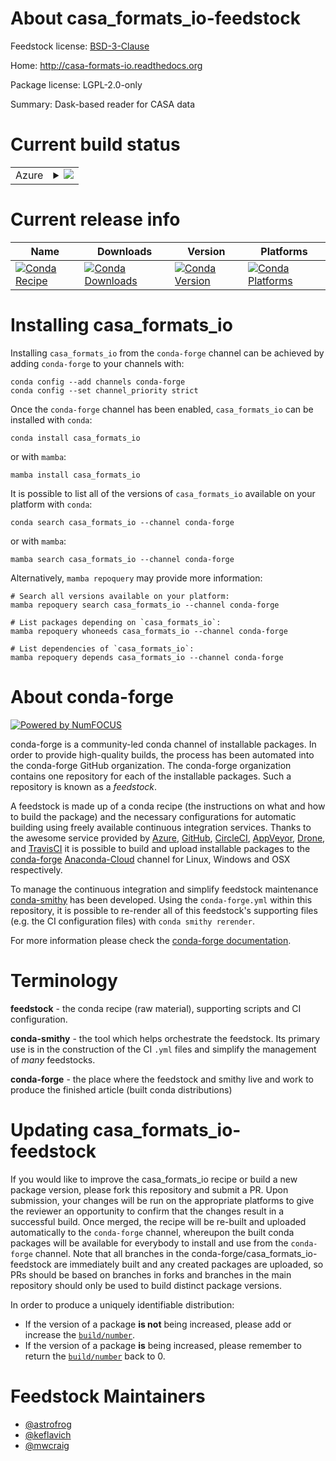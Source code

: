 About casa_formats_io-feedstock
===============================

Feedstock license: [BSD-3-Clause](https://github.com/conda-forge/casa_formats_io-feedstock/blob/main/LICENSE.txt)

Home: http://casa-formats-io.readthedocs.org

Package license: LGPL-2.0-only

Summary: Dask-based reader for CASA data

Current build status
====================


<table>
    
  <tr>
    <td>Azure</td>
    <td>
      <details>
        <summary>
          <a href="https://dev.azure.com/conda-forge/feedstock-builds/_build/latest?definitionId=19656&branchName=main">
            <img src="https://dev.azure.com/conda-forge/feedstock-builds/_apis/build/status/casa_formats_io-feedstock?branchName=main">
          </a>
        </summary>
        <table>
          <thead><tr><th>Variant</th><th>Status</th></tr></thead>
          <tbody><tr>
              <td>linux_64_numpy1.22python3.10.____cpython</td>
              <td>
                <a href="https://dev.azure.com/conda-forge/feedstock-builds/_build/latest?definitionId=19656&branchName=main">
                  <img src="https://dev.azure.com/conda-forge/feedstock-builds/_apis/build/status/casa_formats_io-feedstock?branchName=main&jobName=linux&configuration=linux%20linux_64_numpy1.22python3.10.____cpython" alt="variant">
                </a>
              </td>
            </tr><tr>
              <td>linux_64_numpy1.22python3.8.____cpython</td>
              <td>
                <a href="https://dev.azure.com/conda-forge/feedstock-builds/_build/latest?definitionId=19656&branchName=main">
                  <img src="https://dev.azure.com/conda-forge/feedstock-builds/_apis/build/status/casa_formats_io-feedstock?branchName=main&jobName=linux&configuration=linux%20linux_64_numpy1.22python3.8.____cpython" alt="variant">
                </a>
              </td>
            </tr><tr>
              <td>linux_64_numpy1.22python3.9.____cpython</td>
              <td>
                <a href="https://dev.azure.com/conda-forge/feedstock-builds/_build/latest?definitionId=19656&branchName=main">
                  <img src="https://dev.azure.com/conda-forge/feedstock-builds/_apis/build/status/casa_formats_io-feedstock?branchName=main&jobName=linux&configuration=linux%20linux_64_numpy1.22python3.9.____cpython" alt="variant">
                </a>
              </td>
            </tr><tr>
              <td>linux_64_numpy1.23python3.11.____cpython</td>
              <td>
                <a href="https://dev.azure.com/conda-forge/feedstock-builds/_build/latest?definitionId=19656&branchName=main">
                  <img src="https://dev.azure.com/conda-forge/feedstock-builds/_apis/build/status/casa_formats_io-feedstock?branchName=main&jobName=linux&configuration=linux%20linux_64_numpy1.23python3.11.____cpython" alt="variant">
                </a>
              </td>
            </tr><tr>
              <td>linux_64_numpy1.26python3.12.____cpython</td>
              <td>
                <a href="https://dev.azure.com/conda-forge/feedstock-builds/_build/latest?definitionId=19656&branchName=main">
                  <img src="https://dev.azure.com/conda-forge/feedstock-builds/_apis/build/status/casa_formats_io-feedstock?branchName=main&jobName=linux&configuration=linux%20linux_64_numpy1.26python3.12.____cpython" alt="variant">
                </a>
              </td>
            </tr><tr>
              <td>osx_64_numpy1.22python3.10.____cpython</td>
              <td>
                <a href="https://dev.azure.com/conda-forge/feedstock-builds/_build/latest?definitionId=19656&branchName=main">
                  <img src="https://dev.azure.com/conda-forge/feedstock-builds/_apis/build/status/casa_formats_io-feedstock?branchName=main&jobName=osx&configuration=osx%20osx_64_numpy1.22python3.10.____cpython" alt="variant">
                </a>
              </td>
            </tr><tr>
              <td>osx_64_numpy1.22python3.8.____cpython</td>
              <td>
                <a href="https://dev.azure.com/conda-forge/feedstock-builds/_build/latest?definitionId=19656&branchName=main">
                  <img src="https://dev.azure.com/conda-forge/feedstock-builds/_apis/build/status/casa_formats_io-feedstock?branchName=main&jobName=osx&configuration=osx%20osx_64_numpy1.22python3.8.____cpython" alt="variant">
                </a>
              </td>
            </tr><tr>
              <td>osx_64_numpy1.22python3.9.____cpython</td>
              <td>
                <a href="https://dev.azure.com/conda-forge/feedstock-builds/_build/latest?definitionId=19656&branchName=main">
                  <img src="https://dev.azure.com/conda-forge/feedstock-builds/_apis/build/status/casa_formats_io-feedstock?branchName=main&jobName=osx&configuration=osx%20osx_64_numpy1.22python3.9.____cpython" alt="variant">
                </a>
              </td>
            </tr><tr>
              <td>osx_64_numpy1.23python3.11.____cpython</td>
              <td>
                <a href="https://dev.azure.com/conda-forge/feedstock-builds/_build/latest?definitionId=19656&branchName=main">
                  <img src="https://dev.azure.com/conda-forge/feedstock-builds/_apis/build/status/casa_formats_io-feedstock?branchName=main&jobName=osx&configuration=osx%20osx_64_numpy1.23python3.11.____cpython" alt="variant">
                </a>
              </td>
            </tr><tr>
              <td>osx_64_numpy1.26python3.12.____cpython</td>
              <td>
                <a href="https://dev.azure.com/conda-forge/feedstock-builds/_build/latest?definitionId=19656&branchName=main">
                  <img src="https://dev.azure.com/conda-forge/feedstock-builds/_apis/build/status/casa_formats_io-feedstock?branchName=main&jobName=osx&configuration=osx%20osx_64_numpy1.26python3.12.____cpython" alt="variant">
                </a>
              </td>
            </tr><tr>
              <td>win_64_numpy1.22python3.10.____cpython</td>
              <td>
                <a href="https://dev.azure.com/conda-forge/feedstock-builds/_build/latest?definitionId=19656&branchName=main">
                  <img src="https://dev.azure.com/conda-forge/feedstock-builds/_apis/build/status/casa_formats_io-feedstock?branchName=main&jobName=win&configuration=win%20win_64_numpy1.22python3.10.____cpython" alt="variant">
                </a>
              </td>
            </tr><tr>
              <td>win_64_numpy1.22python3.8.____cpython</td>
              <td>
                <a href="https://dev.azure.com/conda-forge/feedstock-builds/_build/latest?definitionId=19656&branchName=main">
                  <img src="https://dev.azure.com/conda-forge/feedstock-builds/_apis/build/status/casa_formats_io-feedstock?branchName=main&jobName=win&configuration=win%20win_64_numpy1.22python3.8.____cpython" alt="variant">
                </a>
              </td>
            </tr><tr>
              <td>win_64_numpy1.22python3.9.____cpython</td>
              <td>
                <a href="https://dev.azure.com/conda-forge/feedstock-builds/_build/latest?definitionId=19656&branchName=main">
                  <img src="https://dev.azure.com/conda-forge/feedstock-builds/_apis/build/status/casa_formats_io-feedstock?branchName=main&jobName=win&configuration=win%20win_64_numpy1.22python3.9.____cpython" alt="variant">
                </a>
              </td>
            </tr><tr>
              <td>win_64_numpy1.23python3.11.____cpython</td>
              <td>
                <a href="https://dev.azure.com/conda-forge/feedstock-builds/_build/latest?definitionId=19656&branchName=main">
                  <img src="https://dev.azure.com/conda-forge/feedstock-builds/_apis/build/status/casa_formats_io-feedstock?branchName=main&jobName=win&configuration=win%20win_64_numpy1.23python3.11.____cpython" alt="variant">
                </a>
              </td>
            </tr><tr>
              <td>win_64_numpy1.26python3.12.____cpython</td>
              <td>
                <a href="https://dev.azure.com/conda-forge/feedstock-builds/_build/latest?definitionId=19656&branchName=main">
                  <img src="https://dev.azure.com/conda-forge/feedstock-builds/_apis/build/status/casa_formats_io-feedstock?branchName=main&jobName=win&configuration=win%20win_64_numpy1.26python3.12.____cpython" alt="variant">
                </a>
              </td>
            </tr>
          </tbody>
        </table>
      </details>
    </td>
  </tr>
</table>

Current release info
====================

| Name | Downloads | Version | Platforms |
| --- | --- | --- | --- |
| [![Conda Recipe](https://img.shields.io/badge/recipe-casa_formats_io-green.svg)](https://anaconda.org/conda-forge/casa_formats_io) | [![Conda Downloads](https://img.shields.io/conda/dn/conda-forge/casa_formats_io.svg)](https://anaconda.org/conda-forge/casa_formats_io) | [![Conda Version](https://img.shields.io/conda/vn/conda-forge/casa_formats_io.svg)](https://anaconda.org/conda-forge/casa_formats_io) | [![Conda Platforms](https://img.shields.io/conda/pn/conda-forge/casa_formats_io.svg)](https://anaconda.org/conda-forge/casa_formats_io) |

Installing casa_formats_io
==========================

Installing `casa_formats_io` from the `conda-forge` channel can be achieved by adding `conda-forge` to your channels with:

```
conda config --add channels conda-forge
conda config --set channel_priority strict
```

Once the `conda-forge` channel has been enabled, `casa_formats_io` can be installed with `conda`:

```
conda install casa_formats_io
```

or with `mamba`:

```
mamba install casa_formats_io
```

It is possible to list all of the versions of `casa_formats_io` available on your platform with `conda`:

```
conda search casa_formats_io --channel conda-forge
```

or with `mamba`:

```
mamba search casa_formats_io --channel conda-forge
```

Alternatively, `mamba repoquery` may provide more information:

```
# Search all versions available on your platform:
mamba repoquery search casa_formats_io --channel conda-forge

# List packages depending on `casa_formats_io`:
mamba repoquery whoneeds casa_formats_io --channel conda-forge

# List dependencies of `casa_formats_io`:
mamba repoquery depends casa_formats_io --channel conda-forge
```


About conda-forge
=================

[![Powered by
NumFOCUS](https://img.shields.io/badge/powered%20by-NumFOCUS-orange.svg?style=flat&colorA=E1523D&colorB=007D8A)](https://numfocus.org)

conda-forge is a community-led conda channel of installable packages.
In order to provide high-quality builds, the process has been automated into the
conda-forge GitHub organization. The conda-forge organization contains one repository
for each of the installable packages. Such a repository is known as a *feedstock*.

A feedstock is made up of a conda recipe (the instructions on what and how to build
the package) and the necessary configurations for automatic building using freely
available continuous integration services. Thanks to the awesome service provided by
[Azure](https://azure.microsoft.com/en-us/services/devops/), [GitHub](https://github.com/),
[CircleCI](https://circleci.com/), [AppVeyor](https://www.appveyor.com/),
[Drone](https://cloud.drone.io/welcome), and [TravisCI](https://travis-ci.com/)
it is possible to build and upload installable packages to the
[conda-forge](https://anaconda.org/conda-forge) [Anaconda-Cloud](https://anaconda.org/)
channel for Linux, Windows and OSX respectively.

To manage the continuous integration and simplify feedstock maintenance
[conda-smithy](https://github.com/conda-forge/conda-smithy) has been developed.
Using the ``conda-forge.yml`` within this repository, it is possible to re-render all of
this feedstock's supporting files (e.g. the CI configuration files) with ``conda smithy rerender``.

For more information please check the [conda-forge documentation](https://conda-forge.org/docs/).

Terminology
===========

**feedstock** - the conda recipe (raw material), supporting scripts and CI configuration.

**conda-smithy** - the tool which helps orchestrate the feedstock.
                   Its primary use is in the construction of the CI ``.yml`` files
                   and simplify the management of *many* feedstocks.

**conda-forge** - the place where the feedstock and smithy live and work to
                  produce the finished article (built conda distributions)


Updating casa_formats_io-feedstock
==================================

If you would like to improve the casa_formats_io recipe or build a new
package version, please fork this repository and submit a PR. Upon submission,
your changes will be run on the appropriate platforms to give the reviewer an
opportunity to confirm that the changes result in a successful build. Once
merged, the recipe will be re-built and uploaded automatically to the
`conda-forge` channel, whereupon the built conda packages will be available for
everybody to install and use from the `conda-forge` channel.
Note that all branches in the conda-forge/casa_formats_io-feedstock are
immediately built and any created packages are uploaded, so PRs should be based
on branches in forks and branches in the main repository should only be used to
build distinct package versions.

In order to produce a uniquely identifiable distribution:
 * If the version of a package **is not** being increased, please add or increase
   the [``build/number``](https://docs.conda.io/projects/conda-build/en/latest/resources/define-metadata.html#build-number-and-string).
 * If the version of a package **is** being increased, please remember to return
   the [``build/number``](https://docs.conda.io/projects/conda-build/en/latest/resources/define-metadata.html#build-number-and-string)
   back to 0.

Feedstock Maintainers
=====================

* [@astrofrog](https://github.com/astrofrog/)
* [@keflavich](https://github.com/keflavich/)
* [@mwcraig](https://github.com/mwcraig/)

